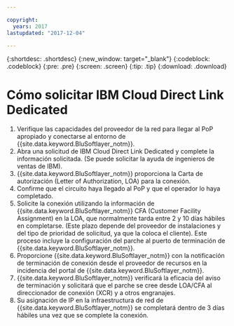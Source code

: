 ```yaml
---

copyright:
  years: 2017
lastupdated: "2017-12-04"

---
```


{:shortdesc: .shortdesc}
{:new_window: target="_blank"}
{:codeblock: .codeblock}
{:pre: .pre}
{:screen: .screen}
{:tip: .tip}
{:download: .download}

# Cómo solicitar IBM Cloud Direct Link Dedicated

1. Verifique las capacidades del proveedor de la red para llegar al PoP apropiado y conectarse al entorno de {{site.data.keyword.BluSoftlayer_notm}}.
2. Abra una solicitud de IBM Cloud Direct Link Dedicated y complete la información solicitada. (Se puede solicitar la ayuda de ingenieros de ventas de IBM).
3. {{site.data.keyword.BluSoftlayer_notm}} proporciona la Carta de autorización (Letter of Authorization, LOA) para la conexión.
4. Confirme que el circuito haya llegado al PoP y que el operador lo haya completado.
5. Solicite la conexión utilizando la información de {{site.data.keyword.BluSoftlayer_notm}} CFA (Customer Facility Assignment) en la LOA, que normalmente tarda entre 2 y 10 días hábiles en completarse. (Este plazo depende del proveedor de instalaciones y del tipo de prioridad de solicitud, ya que la coloca el cliente). Este proceso incluye la configuración del parche al puerto de terminación de {{site.data.keyword.BluSoftlayer_notm}}.
6. Proporcione {{site.data.keyword.BluSoftlayer_notm}} con la notificación de terminación de conexión desde el proveedor de recursos en la incidencia del portal de {{site.data.keyword.BluSoftlayer_notm}}.
7. {{site.data.keyword.BluSoftlayer_notm}} verificará la eficacia del aviso de terminación y solicitará que el parche se cree desde LOA/CFA al direccionador de conexión (XCR) y a otros engranajes.
8. Su asignación de IP en la infraestructura de red de {{site.data.keyword.BluSoftlayer_notm}} se completará dentro de 3 días hábiles una vez que se complete la conexión.
